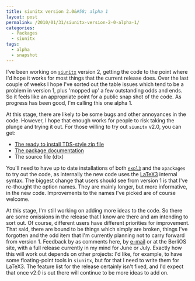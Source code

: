```yaml
---
title: siunitx version 2.0&#58; alpha 1
layout: post
permalink: /2010/01/31/siunitx-version-2-0-alpha-1/
categories:
  - Packages
  - siunitx
tags:
  - alpha
  - snapshot
---
```

I've been working on [`siunitx`](https://ctan.org/pkg/siunitx) version 2, getting the code to the point where I'd hope it works for most things that the current release does. Over the last couple of weeks I hope I've sorted out the table issues which tend to be a problem in version 1, plus 'mopped up' a few outstanding odds and ends. So it feels like an appropriate point for a public snap shot of the code. As progress has been good, I'm calling this one alpha 1.

At this stage, there are likely to be some bugs and other annoyances in the code. However, I hope that enough works for people to risk taking the plunge and trying it out. For those willing to try out `siunitx` v2.0, you can get:

- [The ready to install TDS-style zip file](/uploads/2010/01/siunitx.tds_1.zip)
- [The package documentation](/uploads/2010/01/siunitx.pdf)
- The source file (dtx)

You'll need to have up to date installations of both [`expl3`](https://ctan.org/pkg/expl3) and the `xpackages` to try out  the code, as internally the new code uses the [LaTeX3](https://www.latex-project.org/latex3.html) internal syntax. The biggest change that users should see from version 1 is that I've re-thought the option names. They are mainly longer, but more informative, in the new code. Improvements to the names I've picked are of course welcome.

At this stage, I'm still working on adding more ideas to the code. So there are some omissions in the release that I know are there and am intending to sort out. Of course, different users have different priorities for improvement. That said, there are bound to be things which simply are broken, things I've forgotten and the odd item that I'm currently planning not to carry forward from version 1. Feedback by as comments here, by [e-mail](mailto:joseph.wright@morningstar2.co.uk) or at the BerliOS site, with a full release currently in my mind for June or July. Exactly how this will work out depends on other projects: I'd like, for example, to have some floating-point tools in `siunitx`, but for that I need to write them for LaTeX3. The feature list for the release certainly isn't fixed, and I'd expect that once v2.0 is out there will continue to be more ideas to add on.

